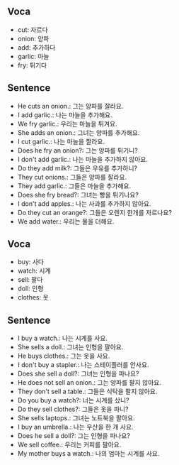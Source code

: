 ## Voca
- cut: 자르다
- onion: 양파
- add: 추가하다
- garlic: 마늘
- fry: 튀기다

## Sentence
- He cuts an onion.: 그는 양파를 잘라요.
- I add garlic.: 나는 마늘을 추가해요.
- We fry garlic.: 우리는 마늘을 튀겨요.
- She adds an onion.: 그녀는 양파를 추가해요.
- I cut garlic.: 나는 마늘을 짤라요.
- Does he fry an onion?: 그는 양파를 튀기니?
- I don't add garlic.: 나는 마늘을 추가하지 않아요.
- Do they add milk?: 그들은 우유를 추가하니?
- They cut onions.: 그들은 양파를 잘라요.
- They add garlic.: 그들은 마늘을 추가해요.
- Does she fry bread?: 그녀는 빵을 튀기나요?
- I don't add apples.: 나는 사과를 추가하지 않아요.
- Do they cut an orange?: 그들은 오렌지 한개를 자르나요?
- We add water.: 우리는 물을 더해요.

## Voca
- buy: 사다
- watch: 시계
- sell: 팔다
- doll: 인형
- clothes: 옷

## Sentence
- I buy a watch.: 나는 시계를 사요.
- She sells a doll.: 그녀는 인형을 팔아요.
- He buys clothes.: 그는 옷을 사요.
- I don't buy a stapler.: 나는 스테이플러를 안사요.
- Does she sell a doll?: 그녀는 인형을 파나요?
- He does not sell an onion.: 그는 양파를 팔지 않아요.
- They don't sell a table.: 그들은 식탁을 팔지 않아요.
- Do you buy a watch?: 너는 시계를 샀니?
- Do they sell clothes?: 그들은 옷을 파니?
- She sells laptops.: 그녀는 노트북을 팔아요.
- I buy an umbrella.: 나는 우산을 한 개 사요.
- Does he sell a doll?: 그는 인형을 파나요?
- We sell coffee.: 우리는 커피를 팔아요.
- My mother buys a watch.: 나의 엄마는 시계를 사요.
